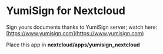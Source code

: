 # YumiSign for Nextcloud

Sign yours documents thanks to YumiSign server; watch here: [https://www.yumisign.com](https://www.yumisign.com)

Place this app in **nextcloud/apps/yumisign_nextcloud**
